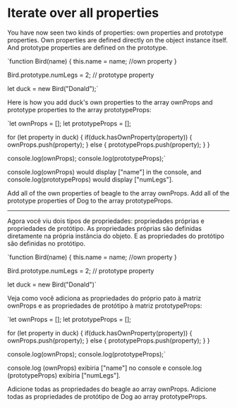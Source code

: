 # Iterate over all properties

You have now seen two kinds of properties: own properties and prototype properties. Own properties are defined directly on the object instance itself. And prototype properties are defined on the prototype.

`function Bird(name) {
  this.name = name;  //own property
}

Bird.prototype.numLegs = 2; // prototype property

let duck = new Bird("Donald");`

Here is how you add duck's own properties to the array ownProps and prototype properties to the array prototypeProps:

`let ownProps = [];
let prototypeProps = [];

for (let property in duck) {
  if(duck.hasOwnProperty(property)) {
    ownProps.push(property);
  } else {
    prototypeProps.push(property);
  }
}

console.log(ownProps);
console.log(prototypeProps);`

console.log(ownProps) would display ["name"] in the console, and console.log(prototypeProps) would display ["numLegs"].

Add all of the own properties of beagle to the array ownProps. Add all of the prototype properties of Dog to the array prototypeProps.

---

Agora você viu dois tipos de propriedades: propriedades próprias e propriedades de protótipo. As propriedades próprias são definidas diretamente na própria instância do objeto. E as propriedades do protótipo são definidas no protótipo.

`function Bird(name) {
  this.name = name;  //own property
}

Bird.prototype.numLegs = 2; // prototype property

let duck = new Bird("Donald")`

Veja como você adiciona as propriedades do próprio pato à matriz ownProps e as propriedades de protótipo à matriz prototypeProps:

`let ownProps = [];
let prototypeProps = [];

for (let property in duck) {
  if(duck.hasOwnProperty(property)) {
    ownProps.push(property);
  } else {
    prototypeProps.push(property);
  }
}

console.log(ownProps);
console.log(prototypeProps);`

console.log (ownProps) exibiria ["name"] no console e console.log (prototypeProps) exibiria ["numLegs"].

Adicione todas as propriedades do beagle ao array ownProps. Adicione todas as propriedades de protótipo de Dog ao array prototypeProps. 
